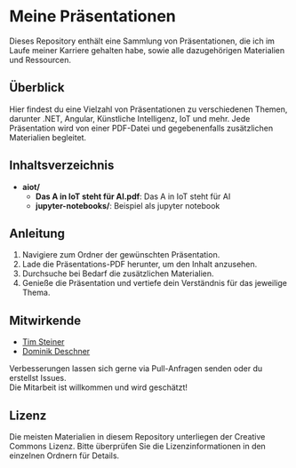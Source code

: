 # Meine Präsentationen

Dieses Repository enthält eine Sammlung von Präsentationen, die ich im Laufe meiner Karriere gehalten habe, sowie alle dazugehörigen Materialien und Ressourcen.

## Überblick

Hier findest du eine Vielzahl von Präsentationen zu verschiedenen Themen, darunter .NET, Angular, Künstliche Intelligenz, IoT und mehr. Jede Präsentation wird von einer PDF-Datei und gegebenenfalls zusätzlichen Materialien begleitet.

## Inhaltsverzeichnis

- **aiot/**
  - **Das A in IoT steht für AI.pdf**: Das A in IoT steht für AI
  - **jupyter-notebooks/**: Beispiel als jupyter notebook

## Anleitung

1. Navigiere zum Ordner der gewünschten Präsentation.
2. Lade die Präsentations-PDF herunter, um den Inhalt anzusehen.
3. Durchsuche bei Bedarf die zusätzlichen Materialien.
4. Genieße die Präsentation und vertiefe dein Verständnis für das jeweilige Thema.

## Mitwirkende

- [Tim Steiner](https://github.com/tim1993)
- [Dominik Deschner](https://github.com/domdeger)

Verbesserungen lassen sich gerne via Pull-Anfragen senden oder du erstellst Issues.  
Die Mitarbeit ist willkommen und wird geschätzt!

## Lizenz

Die meisten Materialien in diesem Repository unterliegen der Creative Commons Lizenz. Bitte überprüfen Sie die Lizenzinformationen in den einzelnen Ordnern für Details.
